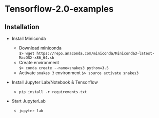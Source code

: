 # Tensorflow-2.0-examples

## Installation 
- Install Miniconda
    - Download miniconda </br>
        `$> wget https://repo.anaconda.com/miniconda/Miniconda3-latest-MacOSX-x86_64.sh`
    - Create environment </br>
        `$> conda create --name=snakes3 python=3.5`
    - Activate `snakes 3` environment
        `$> source activate snakes3`

- Install Jupyter Lab/Notebook & Tensorflow
    - `pip install -r requirements.txt`
    
- Start JupyterLab
    - `jupyter lab`

